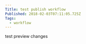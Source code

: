 ```yaml
---
Title: test publish workflow
Published: 2018-02-03T07:11:05.725Z
Tags:
  - workflow
---
```

test
preview changes
